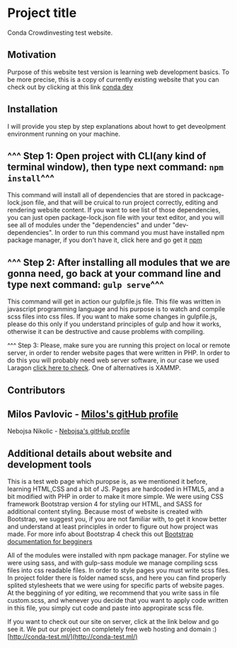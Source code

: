 # Project title
Conda Crowdinvesting test website.

## Motivation
Purpose of this website test version is learning web development basics. To be more precise, this is a copy of currently existing website that you can check out by clicking at this link [conda dev](https://dev.conda.online/)


## Installation
I will provide you step by step explanations about howt to get deveolpment environment running on your machine.

^^^ Step 1: Open project with CLI(any kind of terminal window), then type next command:
```npm install```^^^
---
This command will install all of dependencies that are stored in packcage-lock.json file, and that will be cruical to run project correctly, editing and rendering website content. If you want to see list of those dependencies, you can just open package-lock.json file with your text editor, and you will see all of modules under the "dependencies" and under "dev-dependencies". In order to run this command you must have installed npm package manager, if you don't have it, click here and go get it [npm](https://www.npmjs.com/get-npm)


^^^ Step 2: After installing all modules that we are gonna need, go back at your command line and type next command:
```gulp serve```^^^
---
This command will get in action our gulpfile.js file. This file was written in javascript programming language and his purpose is to watch and compile scss files into css files. If you want to make some changes in gulpfile.js, please do this only if you understand principles of gulp and how it works, otherwise it can be destructive and cause problems with compiling.

^^^ Step 3: Please, make sure you are running this project on local or remote server, in order to render website pages that were written in PHP. In order to do this you will probably need web server software, in our case we used Laragon [click here to check](https://laragon.org/). One of alternatives is XAMMP.

## Contributors
Milos Pavlovic - [Milos's gitHub profile](https://github.com/milospav7)
---
Nebojsa Nikolic - [Nebojsa's gitHub profile](https://github.com/QaWaR)

## Additional details about website and development tools
This is a test web page which puropse is, as we mentioned it before, learning HTML,CSS and a bit of JS. Pages are hardcoded in HTML5, and a bit modified with PHP in order to make it more simple. We were using CSS framework Bootstrap version 4 for styling our HTML, and SASS for additional content styling.
Because most of website is created with Bootstrap, we suggest you, if you are not familiar with, to get it know better and understand at least principles in order to figure out how project was made. For more info about Bootstrap 4 check this out [Bootstrap documentation for begginers](https://getbootstrap.com/docs/3.3/getting-started/)

All of the modules were installed with npm package manager. For styline we were using sass, and with gulp-sass module we manage compiling scss files into css readable files. In order to style pages you must write scss files. In project folder there is folder named scss, and here you can find properly splited stylesheets that we were using for specific parts of website pages. At the beggining of yor editing, we recommend that you write sass in file custom.scss, and whenever you decide that you want to apply code written in this file, you simply cut code and paste into appropirate scss file.

If you want to check out our site on server, click at the link below and go see it. We put our project on completely free web hosting and domain :)
[http://conda-test.ml/](http://conda-test.ml/)